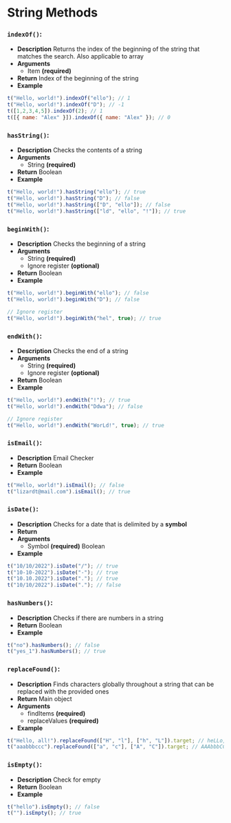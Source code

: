 # String Methods

### ```indexOf()```:
- **Description**
Returns the index of the beginning of the string that matches the search. Also applicable to array
- **Arguments**
  - Item **(required)**
- **Return**
Index of the beginning of the string
- **Example**
```Javascript
t("Hello, world!").indexOf("ello"); // 1
t("Hello, world!").indexOf("D"); // -1
t([1,2,3,4,5]).indexOf(2); // 1
t([{ name: "Alex" }]).indexOf({ name: "Alex" }); // 0
```

### ```hasString()```:
- **Description**
Checks the contents of a string
- **Arguments**
  - String **(required)**
- **Return**
Boolean
- **Example**
```Javascript
t("Hello, world!").hasString("ello"); // true
t("Hello, world!").hasString("D"); // false
t("Hello, world!").hasString(["D", "ello"]); // false
t("Hello, world!").hasString(["ld", "ello", "!"]); // true
```

### ```beginWith()```:
- **Description**
Checks the beginning of a string
- **Arguments**
  - String **(required)**
  - Ignore register **(optional)**
- **Return**
Boolean
- **Example**
```Javascript
t("Hello, world!").beginWith("ello"); // false
t("Hello, world!").beginWith("D"); // false

// Ignore register
t("Hello, world!").beginWith("hel", true); // true
```

### ```endWith()```:
- **Description**
Checks the end of a string
- **Arguments**
  - String **(required)**
  - Ignore register **(optional)**
- **Return**
Boolean
- **Example**
```Javascript
t("Hello, world!").endWith("!"); // true
t("Hello, world!").endWith("Ddwa"); // false

// Ignore register
t("Hello, world!").endWith("WorLd!", true); // true
```

### ```isEmail()```:
- **Description**
Email Checker
- **Return**
Boolean
- **Example**
```Javascript
t("Hello, world!").isEmail(); // false
t("lizardt@mail.com").isEmail(); // true
```

### ```isDate()```:
- **Description**
Checks for a date that is delimited by a **symbol**
- **Return**
- **Arguments**
  - Symbol **(required)**
Boolean
- **Example**
```Javascript
t("10/10/2022").isDate("/"); // true
t("10-10-2022").isDate("-"); // true
t("10.10.2022").isDate("."); // true
t("10/10/2022").isDate("."); // false
```

### ```hasNumbers()```:
- **Description**
Checks if there are numbers in a string
- **Return**
Boolean
- **Example**
```Javascript
t("no").hasNumbers(); // false
t("yes_1").hasNumbers(); // true
```

### ```replaceFound()```:
- **Description**
Finds characters globally throughout a string that can be replaced with the provided ones
- **Return**
Main object
- **Arguments**
  - findItems **(required)**
  - replaceValues **(required)**
- **Example**
```Javascript
t("Hello, all!").replaceFound(["H", "l"], ["h", "L"]).target; // heLLo, aLL!
t("aaabbbccc").replaceFound(["a", "c"], ["A", "C"]).target; // AAAbbbCCC
```

### ```isEmpty()```:
- **Description**
Check for empty
- **Return**
Boolean
- **Example**
```Javascript
t("hello").isEmpty(); // false
t("").isEmpty(); // true
```